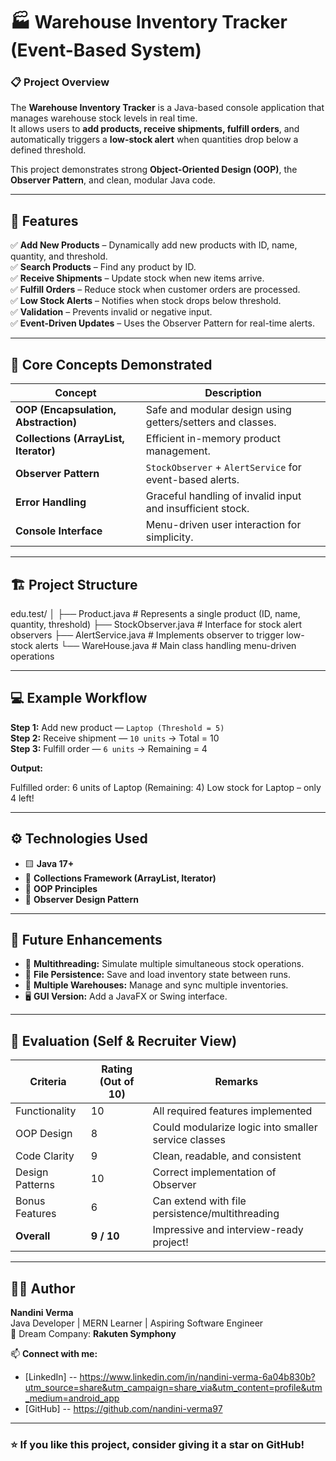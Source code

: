 # 🏭 Warehouse Inventory Tracker (Event-Based System)

### 📋 Project Overview
The **Warehouse Inventory Tracker** is a Java-based console application that manages warehouse stock levels in real time.  
It allows users to **add products, receive shipments, fulfill orders**, and automatically triggers a **low-stock alert** when quantities drop below a defined threshold.  

This project demonstrates strong **Object-Oriented Design (OOP)**, the **Observer Pattern**, and clean, modular Java code.

---

## 🚀 Features

✅ **Add New Products** – Dynamically add new products with ID, name, quantity, and threshold.  
✅ **Search Products** – Find any product by ID.  
✅ **Receive Shipments** – Update stock when new items arrive.  
✅ **Fulfill Orders** – Reduce stock when customer orders are processed.  
✅ **Low Stock Alerts** – Notifies when stock drops below threshold.  
✅ **Validation** – Prevents invalid or negative input.  
✅ **Event-Driven Updates** – Uses the Observer Pattern for real-time alerts.

---

## 🧠 Core Concepts Demonstrated

| Concept | Description |
|----------|--------------|
| **OOP (Encapsulation, Abstraction)** | Safe and modular design using getters/setters and classes. |
| **Collections (ArrayList, Iterator)** | Efficient in-memory product management. |
| **Observer Pattern** | `StockObserver` + `AlertService` for event-based alerts. |
| **Error Handling** | Graceful handling of invalid input and insufficient stock. |
| **Console Interface** | Menu-driven user interaction for simplicity. |

---

## 🏗️ Project Structure

edu.test/
│
├── Product.java # Represents a single product (ID, name, quantity, threshold)
├── StockObserver.java # Interface for stock alert observers
├── AlertService.java # Implements observer to trigger low-stock alerts
└── WareHouse.java # Main class handling menu-driven operations


---

## 💻 Example Workflow

**Step 1:** Add new product — `Laptop (Threshold = 5)`  
**Step 2:** Receive shipment — `10 units` → Total = 10  
**Step 3:** Fulfill order — `6 units` → Remaining = 4  

**Output:**

Fulfilled order: 6 units of Laptop (Remaining: 4)
Low stock for Laptop – only 4 left!


---

## ⚙️ Technologies Used

- 🟨 **Java 17+**
- 🧩 **Collections Framework (ArrayList, Iterator)**
- 🧱 **OOP Principles**
- 🔔 **Observer Design Pattern**

---

## 🧩 Future Enhancements

- 🧵 **Multithreading:** Simulate multiple simultaneous stock operations.  
- 💾 **File Persistence:** Save and load inventory state between runs.  
- 🏬 **Multiple Warehouses:** Manage and sync multiple inventories.  
- 🖥️ **GUI Version:** Add a JavaFX or Swing interface.

---

## 🏅 Evaluation (Self & Recruiter View)

| Criteria | Rating (Out of 10) | Remarks |
|----------|--------------------|----------|
| Functionality | 10 | All required features implemented |
| OOP Design | 8 | Could modularize logic into smaller service classes |
| Code Clarity | 9 | Clean, readable, and consistent |
| Design Patterns | 10 | Correct implementation of Observer |
| Bonus Features | 6 | Can extend with file persistence/multithreading |
| **Overall** | **9 / 10** | Impressive and interview-ready project! |

---

## 👩‍💻 Author

**Nandini Verma**  
Java Developer | MERN Learner | Aspiring Software Engineer  
💼 Dream Company: **Rakuten Symphony**

📫 **Connect with me:**  
- [LinkedIn] -- https://www.linkedin.com/in/nandini-verma-6a04b830b?utm_source=share&utm_campaign=share_via&utm_content=profile&utm_medium=android_app  
- [GitHub] -- https://github.com/nandini-verma97

---

### ⭐ If you like this project, consider giving it a star on GitHub!





